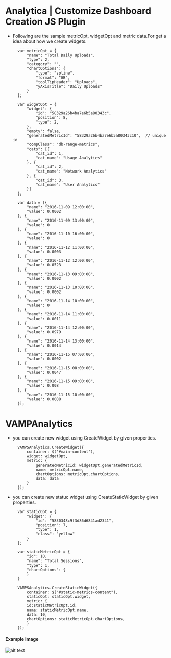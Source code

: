 # Analytica | Customize Dashboard Creation JS Plugin

- Following are the sample metricOpt, widgetOpt and metric data.For get a idea about how we create widgets.

        var metricOpt = {
            "name": "Total Daily Uploads",
            "type": 2,
            "category": "",
            "chartOptions": {
                "type": "spline",
                "format": "GB",
                "toolTipHeader": "Uploads",
                "yAxisTitle": "Daily Uploads"
            }
        };
    
        var widgetOpt = {
            "widget": {
                "id": "58329a26b4ba7e6b5a80343c",
                "position": 8,
                "type": 2,
            },
            "empty": false,
            "generatedMetricId": "58329a26b4ba7e6b5a80343c10",  // unique id
            "compClass": "db-range-metrics",
            "cats": [{
                "cat_id": 1,
                "cat_name": "Usage Analytics"
            }, {
                "cat_id": 2,
                "cat_name": "Network Analytics"
            }, {
                "cat_id": 3,
                "cat_name": "User Analytics"
            }]
        };
    
        var data = [{
            "name": "2016-11-09 12:00:00",
            "value": 0.0002
        }, {
            "name": "2016-11-09 13:00:00",
            "value": 0
        }, {
            "name": "2016-11-10 16:00:00",
            "value": 0
        }, {
            "name": "2016-11-12 11:00:00",
            "value": 0.0003
        }, {
            "name": "2016-11-12 12:00:00",
            "value": 0.0523
        }, {
            "name": "2016-11-13 09:00:00",
            "value": 0.0002
        }, {
            "name": "2016-11-13 10:00:00",
            "value": 0.0002
        }, {
            "name": "2016-11-14 10:00:00",
            "value": 0
        }, {
            "name": "2016-11-14 11:00:00",
            "value": 0.0011
        }, {
            "name": "2016-11-14 12:00:00",
            "value": 0.0979
        }, {
            "name": "2016-11-14 13:00:00",
            "value": 0.0014
        }, {
            "name": "2016-11-15 07:00:00",
            "value": 0.0002
        }, {
            "name": "2016-11-15 08:00:00",
            "value": 0.0047
        }, {
            "name": "2016-11-15 09:00:00",
            "value": 0.008
        }, {
            "name": "2016-11-15 10:00:00",
            "value": 0.0008
        }];

# VAMPAnalytics

- you can create new widget using CreateWidget by given properties.

        VAMPSAnalytics.CreateWidget({
            container: $('#main-content'),
            widget: widgetOpt,
            metric: {
                generatedMetricId: widgetOpt.generatedMetricId,
                name: metricOpt.name,
                chartOptions: metricOpt.chartOptions,
                data: data
            }
        });

- you can create new statuc widget using CreateStaticWidget by given properties.

        var staticOpt = {
            "widget": {
                "id": "5830348c9f3d86d6841ad2341",
                "position": 7,
                "type": 1,
                "class": "yellow"
            }
        };
        
        var staticMetricOpt = {
            "id": 10,
            "name": "Total Sessions",
            "type": 1,
            "chartOptions": {
            }
        }
        
        VAMPSAnalytics.CreateStaticWidget({
            container: $("#static-metrics-content"),
            staticOpt: staticOpt.widget,
            metric: {
            id:staticMetricOpt.id,
            name: staticMetricOpt.name,
            data: 10,
            chartOptions: staticMetricOpt.chartOptions,
            }
        });


#### Example Image
![alt text](https://github.com/vedicsoft/analytica/blob/master/doc/analytica/img/sample.png "sample")